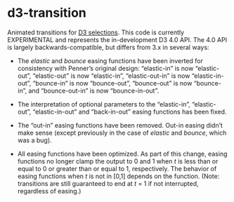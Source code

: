 # d3-transition

Animated transitions for [D3 selections](https://github.com/d3/d3-selection). This code is currently EXPERIMENTAL and represents the in-development D3 4.0 API. The 4.0 API is largely backwards-compatible, but differs from 3.x in several ways:

* The *elastic* and *bounce* easing functions have been inverted for consistency with Penner’s original design: “elastic-in” is now “elastic-out”, “elastic-out” is now “elastic-in”, “elastic-out-in” is now “elastic-in-out”, “bounce-in” is now “bounce-out”, “bounce-out” is now “bounce-in”, and “bounce-out-in” is now “bounce-in-out”.

* The interpretation of optional parameters to the “elastic-in”, “elastic-out”, “elastic-in-out” and “back-in-out” easing functions has been fixed.

* The “out-in” easing functions have been removed. Out-in easing didn’t make sense (except previously in the case of *elastic* and *bounce*, which was a bug).

* All easing functions have been optimized. As part of this change, easing functions no longer clamp the output to 0 and 1 when *t* is less than or equal to 0 or greater than or equal to 1, respectively. The behavior of easing functions when *t* is not in [0,1] depends on the function. (Note: transitions are still guaranteed to end at *t* = 1 if not interrupted, regardless of easing.)
